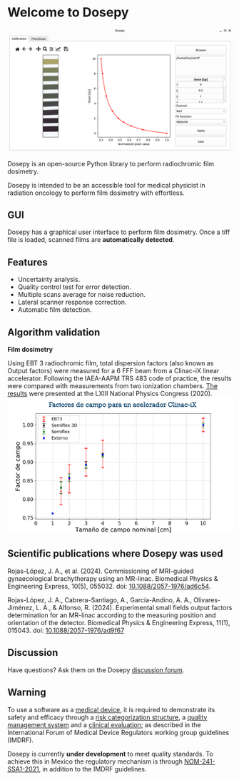 # Welcome to Dosepy

![Portada_Dosepy](../assets/Calibration_tab.png)

Dosepy is an open-source Python library to perform radiochromic film dosimetry.

Dosepy is intended to be an accessible tool for medical physicist in radiation oncology to perform film dosimetry with effortless.

## GUI

Dosepy has a graphical user interface to perform film dosimetry. Once a tiff file is loaded,
scanned films are **automatically detected**. 

## Features

* Uncertainty analysis.
* Quality control test for error detection.
* Multiple scans average for noise reduction.
* Lateral scanner response correction.
* Automatic film detection.

## Algorithm validation


**Film dosimetry**

Using EBT 3 radiochromic film, total dispersion factors (also known as Output factors) were measured for a 6 FFF beam from a Clinac-iX linear accelerator. Following the IAEA-AAPM TRS 483 code of practice, the results were compared with measurements from two ionization chambers. [The results](https://smf.mx/programas/congreso-nacional-de-fisica/memorias-cnf/) were presented at the LXIII National Physics Congress (2020).
![Image_factores_campo](../assets/Factores_de_campo_6FFF.png)

## Scientific publications where Dosepy was used

Rojas-López, J. A., et al. (2024). Commissioning of MRI-guided gynaecological brachytherapy using an MR-linac. Biomedical Physics & Engineering Express, 10(5), 055032. doi: [10.1088/2057-1976/ad6c54](https://iopscience.iop.org/article/10.1088/2057-1976/ad6c54/pdf).

Rojas-López, J. A., Cabrera-Santiago, A., García-Andino, A. A., Olivares-Jiménez, L. A., & Alfonso, R. (2024). Experimental small fields output factors determination for an MR-linac according to the measuring position and orientation of the detector. Biomedical Physics & Engineering Express, 11(1), 015043. doi: [10.1088/2057-1976/ad9f67](https://iopscience.iop.org/article/10.1088/2057-1976/ad9f67)

## Discussion
Have questions? Ask them on the Dosepy [discussion forum](https://groups.google.com/g/dosepy).


## Warning

To use a software as a [medical device](https://www.imdrf.org/documents/software-medical-device-samd-key-definitions), it is required to demonstrate its safety and efficacy through a [risk categorization structure](https://www.imdrf.org/documents/software-medical-device-possible-framework-risk-categorization-and-corresponding-considerations), a [quality management system](https://www.imdrf.org/documents/software-medical-device-samd-application-quality-management-system) and a [clinical evaluation](https://www.imdrf.org/documents/software-medical-device-samd-clinical-evaluation); as described in the International Forum of Medical Device Regulators working group guidelines (IMDRF).

Dosepy is currently **under development** to meet quality standards. To achieve this in Mexico the regulatory mechanism is through [NOM-241-SSA1-2021](https://dof.gob.mx/nota_detalle.php?codigo=5638793&fecha=20/12/2021#gsc.tab=0), in addition to the IMDRF guidelines.
